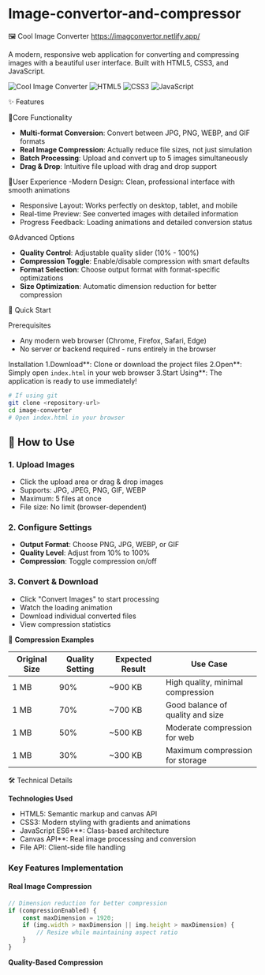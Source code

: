 # Image-convertor-and-compressor
🖼️ Cool Image Converter    https://imagconvertor.netlify.app/

A modern, responsive web application for converting and compressing images with a beautiful user interface. Built with HTML5, CSS3, and JavaScript.

![Cool Image Converter](https://img.shields.io/badge/Status-Ready-brightgreen)
![HTML5](https://img.shields.io/badge/HTML5-✓-orange)
![CSS3](https://img.shields.io/badge/CSS3-✓-blue)
![JavaScript](https://img.shields.io/badge/JavaScript-✓-yellow)

 ✨ Features

 🎯Core Functionality
- **Multi-format Conversion**: Convert between JPG, PNG, WEBP, and GIF formats
- **Real Image Compression**: Actually reduce file sizes, not just simulation
- **Batch Processing**: Upload and convert up to 5 images simultaneously
- **Drag & Drop**: Intuitive file upload with drag and drop support

 🎨User Experience
-Modern Design: Clean, professional interface with smooth animations
- Responsive Layout: Works perfectly on desktop, tablet, and mobile
- Real-time Preview: See converted images with detailed information
- Progress Feedback: Loading animations and detailed conversion status

 ⚙️Advanced Options
- **Quality Control**: Adjustable quality slider (10% - 100%)
- **Compression Toggle**: Enable/disable compression with smart defaults
- **Format Selection**: Choose output format with format-specific optimizations
- **Size Optimization**: Automatic dimension reduction for better compression

 🚀 Quick Start

 Prerequisites
- Any modern web browser (Chrome, Firefox, Safari, Edge)
- No server or backend required - runs entirely in the browser

 Installation
1.Download**: Clone or download the project files
2.Open**: Simply open `index.html` in your web browser
3.Start Using**: The application is ready to use immediately!

```bash
# If using git
git clone <repository-url>
cd image-converter
# Open index.html in your browser
```

## 📖 How to Use

### 1. **Upload Images**
- Click the upload area or drag & drop images
- Supports: JPG, JPEG, PNG, GIF, WEBP
- Maximum: 5 files at once
- File size: No limit (browser-dependent)

### 2. **Configure Settings**
- **Output Format**: Choose PNG, JPG, WEBP, or GIF
- **Quality Level**: Adjust from 10% to 100%
- **Compression**: Toggle compression on/off

### 3. **Convert & Download**
- Click "Convert Images" to start processing
- Watch the loading animation
- Download individual converted files
- View compression statistics

🎯 **Compression Examples**

| Original Size | Quality Setting | Expected Result | Use Case |
|---------------|-----------------|-----------------|----------|
| 1 MB | 90% | ~900 KB | High quality, minimal compression |
| 1 MB | 70% | ~700 KB | Good balance of quality and size |
| 1 MB | 50% | ~500 KB | Moderate compression for web |
| 1 MB | 30% | ~300 KB | Maximum compression for storage |

 🛠️ Technical Details

 **Technologies Used**
- HTML5: Semantic markup and canvas API
- CSS3: Modern styling with gradients and animations
- JavaScript ES6+**: Class-based architecture
- Canvas API**: Real image processing and conversion
- File API: Client-side file handling

### **Key Features Implementation**

#### **Real Image Compression**
```javascript
// Dimension reduction for better compression
if (compressionEnabled) {
    const maxDimension = 1920;
    if (img.width > maxDimension || img.height > maxDimension) {
        // Resize while maintaining aspect ratio
    }
}
```

 **Quality-Based Compression**
```javascript
